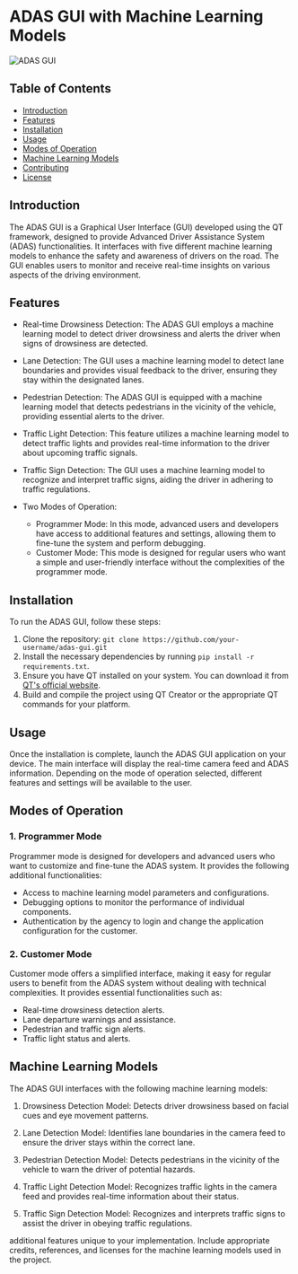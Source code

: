 # ADAS GUI with Machine Learning Models

![ADAS GUI](https://github.com/NourAbdellatif/ADAS---Embedded-Linux-Graduation-Project/assets/49102241/77afb408-61cd-400d-ac2d-c4c36dbd6a1d)

## Table of Contents
- [Introduction](#introduction)
- [Features](#features)
- [Installation](#installation)
- [Usage](#usage)
- [Modes of Operation](#modes-of-operation)
- [Machine Learning Models](#machine-learning-models)
- [Contributing](#contributing)
- [License](#license)

## Introduction

The ADAS GUI is a Graphical User Interface (GUI) developed using the QT framework, designed to provide Advanced Driver Assistance System (ADAS) functionalities. It interfaces with five different machine learning models to enhance the safety and awareness of drivers on the road. The GUI enables users to monitor and receive real-time insights on various aspects of the driving environment.

## Features

- Real-time Drowsiness Detection: The ADAS GUI employs a machine learning model to detect driver drowsiness and alerts the driver when signs of drowsiness are detected.

- Lane Detection: The GUI uses a machine learning model to detect lane boundaries and provides visual feedback to the driver, ensuring they stay within the designated lanes.

- Pedestrian Detection: The ADAS GUI is equipped with a machine learning model that detects pedestrians in the vicinity of the vehicle, providing essential alerts to the driver.

- Traffic Light Detection: This feature utilizes a machine learning model to detect traffic lights and provides real-time information to the driver about upcoming traffic signals.

- Traffic Sign Detection: The GUI uses a machine learning model to recognize and interpret traffic signs, aiding the driver in adhering to traffic regulations.

- Two Modes of Operation:
  - Programmer Mode: In this mode, advanced users and developers have access to additional features and settings, allowing them to fine-tune the system and perform debugging.
  - Customer Mode: This mode is designed for regular users who want a simple and user-friendly interface without the complexities of the programmer mode.

## Installation

To run the ADAS GUI, follow these steps:

1. Clone the repository: `git clone https://github.com/your-username/adas-gui.git`
2. Install the necessary dependencies by running `pip install -r requirements.txt`.
3. Ensure you have QT installed on your system. You can download it from [QT's official website](https://www.qt.io/download).
4. Build and compile the project using QT Creator or the appropriate QT commands for your platform.

## Usage

Once the installation is complete, launch the ADAS GUI application on your device. The main interface will display the real-time camera feed and ADAS information. Depending on the mode of operation selected, different features and settings will be available to the user.

## Modes of Operation

### 1. Programmer Mode

Programmer mode is designed for developers and advanced users who want to customize and fine-tune the ADAS system. It provides the following additional functionalities:

- Access to machine learning model parameters and configurations.
- Debugging options to monitor the performance of individual components.
- Authentication by the agency to login and change the application configuration for the customer.

### 2. Customer Mode

Customer mode offers a simplified interface, making it easy for regular users to benefit from the ADAS system without dealing with technical complexities. It provides essential functionalities such as:

- Real-time drowsiness detection alerts.
- Lane departure warnings and assistance.
- Pedestrian and traffic sign alerts.
- Traffic light status and alerts.

## Machine Learning Models

The ADAS GUI interfaces with the following machine learning models:

1. Drowsiness Detection Model: Detects driver drowsiness based on facial cues and eye movement patterns.

2. Lane Detection Model: Identifies lane boundaries in the camera feed to ensure the driver stays within the correct lane.

3. Pedestrian Detection Model: Detects pedestrians in the vicinity of the vehicle to warn the driver of potential hazards.

4. Traffic Light Detection Model: Recognizes traffic lights in the camera feed and provides real-time information about their status.

5. Traffic Sign Detection Model: Recognizes and interprets traffic signs to assist the driver in obeying traffic regulations.

additional features unique to your implementation. Include appropriate credits, references, and licenses for the machine learning models used in the project.
